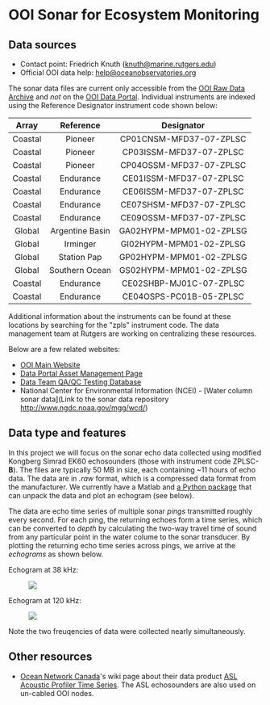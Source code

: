 # OOI Sonar for Ecosystem Monitoring

## Data sources
* Contact point: Friedrich Knuth (knuth@marine.rutgers.edu)
* Official OOI data help: help@oceanobservatories.org

The sonar data files are current only accessible from the [OOI Raw Data Archive](http://oceanobservatories.org/data/raw-data/) and _not_ on the [OOI Data Portal](http://oceanobservatories.org/data-portal/). Individual instruments are indexed using the Reference Designator instrument code shown below:

| Array   | Reference       | Designator             |
|:-------:|:---------------:|:----------------------:|
|Coastal  | Pioneer         | CP01CNSM-MFD37-07-ZPLSC|
|Coastal  | Pioneer	       | CP03ISSM-MFD37-07-ZPLSC|
|Coastal  | Pioneer	       | CP04OSSM-MFD37-07-ZPLSC|
|Coastal  | Endurance	       | CE01ISSM-MFD37-07-ZPLSC|
|Coastal  | Endurance	       | CE06ISSM-MFD37-07-ZPLSC|
|Coastal  | Endurance       | CE07SHSM-MFD37-07-ZPLSC|
|Coastal  | Endurance       | CE09OSSM-MFD37-07-ZPLSC|
|Global   | Argentine Basin | GA02HYPM-MPM01-02-ZPLSG|
|Global   | Irminger        | GI02HYPM-MPM01-02-ZPLSG|
|Global   | Station Pap     | GP02HYPM-MPM01-02-ZPLSG|
|Global   | Southern Ocean  | GS02HYPM-MPM01-02-ZPLSG|
|Coastal  | Endurance	       | CE02SHBP-MJ01C-07-ZPLSC|
|Coastal  | Endurance	       | CE04OSPS-PC01B-05-ZPLSC|

Additional information about the instruments can be found at these locations by searching for the "zpls" instrument code. The data management team at Rutgers are working on centralizing these resources.

Below are a few related websites:

* [OOI Main Website](http://oceanobservatories.org/instruments/)
* [Data Portal Asset Management Page](https://ooinet.oceanobservatories.org/assets/management/)
* [Data Team QA/QC Testing Database](https://ooi.visualocean.net/instruments/all)
* National Center for Environmental Information (NCEI) - [Water column sonar data](Link to the sonar data repository http://www.ngdc.noaa.gov/mgg/wcd/)

## Data type and features
In this project we will focus on the sonar echo data collected using modified Kongberg Simrad EK60 echosounders (those with instrument code ZPLSC-**B**). The files are typically 50 MB in size, each containing ~11 hours of echo data. The data are in _.raw_ format, which is a compressed data format from the manufacturer. We currently have a Matlab and [a Python package](https://github.com/oceanobservatories/mi-instrument/tree/master/mi/instrument/kut/ek60/ooicore) that can unpack the data and plot an echogram (see below).

The data are echo time series of multiple sonar _pings_ transmitted roughly every second. For each ping, the returning echoes form a time series, which can be converted to _depth_ by calculating the two-way travel time of sound from any particular point in the water colume to the sonar transducer. By plotting the returning echo time series across pings, we arrive at the _echograms_ as shown below.

Echogram at 38 kHz:
<figure>
  <img src=".\img\ooi_ex_38k.png width="300">
</figure>

Echogram at 120 kHz:
<figure>
  <img src=".\img\ooi_ex_120k.png width="300">
</figure>

Note the two freuqencies of data were collected nearly simultaneously.


## Other resources
* [Ocean Network Canada](www.oceannetworks.ca/)'s wiki page about their data product [ASL Acoustic Profiler Time Series](https://wiki.oceannetworks.ca/display/DP/24). The ASL echosounders are also used on un-cabled OOI nodes.





